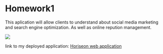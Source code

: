 # Homework1
This aplication will allow clients to understand about social media marketing and search engine optimization. As well as online repution management.


   <img src="./assets/images/digital-marketing-meeting.jpg">

 
 
  link to my deployed application:
  <a href=" https://jmshultz.github.io/Homework1/" target="_blank">Horiseon web application</a>